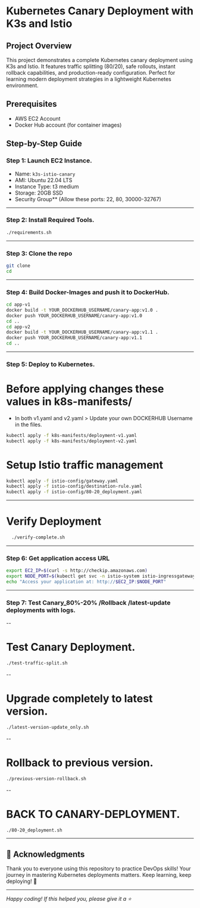 # Kubernetes Canary Deployment with K3s and Istio

## Project Overview
This project demonstrates a complete Kubernetes canary deployment using K3s and Istio. It features traffic splitting (80/20), safe rollouts, instant rollback capabilities, and production-ready configuration. Perfect for learning modern deployment strategies in a lightweight Kubernetes environment.

## Prerequisites
- AWS EC2 Account
- Docker Hub account (for container images)

## Step-by-Step Guide

### Step 1: Launch EC2 Instance.
   - Name: `k3s-istio-canary`
   - AMI: Ubuntu 22.04 LTS
   - Instance Type: t3 medium 
   - Storage: 20GB SSD
   -  Security Group** (Allow these ports: 22, 80, 30000-32767)
---

### Step 2: Install Required Tools.
  ```bash
  ./requirements.sh
  ```
---

### Step 3: Clone the repo
  ```bash
  git clone
  cd
  ```
---

### Step 4: Build Docker-Images and push it to DockerHub.
  ```bash
cd app-v1
docker build -t YOUR_DOCKERHUB_USERNAME/canary-app:v1.0 .
docker push YOUR_DOCKERHUB_USERNAME/canary-app:v1.0
cd ..
cd app-v2
docker build -t YOUR_DOCKERHUB_USERNAME/canary-app:v1.1 .
docker push YOUR_DOCKERHUB_USERNAME/canary-app:v1.1
cd ..
  ```
---

### Step 5: Deploy to Kubernetes.

 # Before applying changes these values in k8s-manifests/
   - In both v1.yaml and v2.yaml > Update your own DOCKERHUB Username in the files.
     
  ```bash
kubectl apply -f k8s-manifests/deployment-v1.yaml
kubectl apply -f k8s-manifests/deployment-v2.yaml
  ```
# Setup Istio traffic management
  ```bash
kubectl apply -f istio-config/gateway.yaml
kubectl apply -f istio-config/destination-rule.yaml
kubectl apply -f istio-config/80-20_deployment.yaml
  ```
---

# Verify Deployment
```bash
  ./verify-complete.sh
```
---

### Step 6: Get application access URL
  ```bash
export EC2_IP=$(curl -s http://checkip.amazonaws.com)
export NODE_PORT=$(kubectl get svc -n istio-system istio-ingressgateway -o jsonpath='{.spec.ports[?(@.name=="http2")].nodePort}')
echo "Access your application at: http://$EC2_IP:$NODE_PORT"
  ```
---

### Step 7: Test Canary_80%-20% /Rollback /latest-update deployments with logs.
--
 # Test Canary Deployment.
 ```bash
./test-traffic-split.sh
```
--
 # Upgrade completely to latest version.
 ```bash
./latest-version-update_only.sh
```
--
# Rollback to previous version.
```bash
./previous-version-rollback.sh
```
--
# BACK TO CANARY-DEPLOYMENT.
```bash
./80-20_deployment.sh
```
---
## 🙏 Acknowledgments

Thank you to everyone using this repository to practice DevOps skills! Your journey in mastering Kubernetes deployments matters. Keep learning, keep deploying! 🚀

---
*Happy coding! If this helped you, please give it a ⭐*


